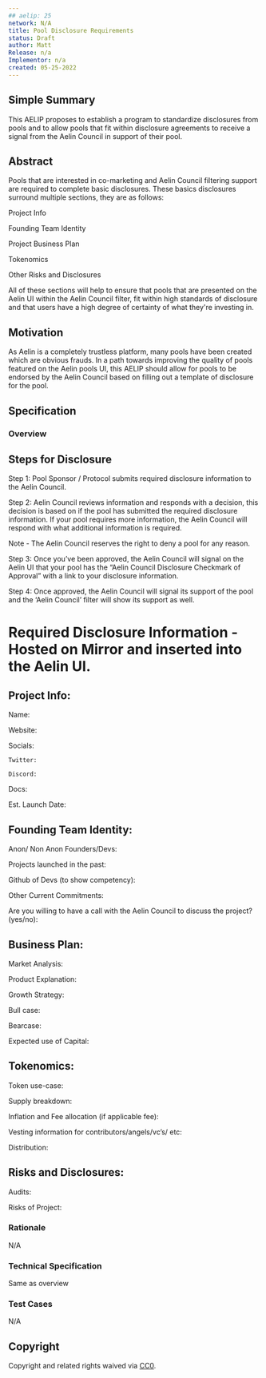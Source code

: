 ```yaml
---
## aelip: 25
network: N/A
title: Pool Disclosure Requirements
status: Draft
author: Matt
Release: n/a
Implementor: n/a
created: 05-25-2022
---
```


## Simple Summary

This AELIP proposes to establish a program to standardize disclosures from pools and to allow pools that fit within disclosure agreements to receive a signal from the Aelin Council in support of their pool.

## Abstract

Pools that are interested in co-marketing and Aelin Council filtering support are required to complete basic disclosures. These basics disclosures surround multiple sections, they are as follows:

Project Info

Founding Team Identity

Project Business Plan

Tokenomics

Other Risks and Disclosures

All of these sections will help to ensure that pools that are presented on the Aelin UI within the Aelin Council filter, fit within high standards of disclosure and that users have a high degree of certainty of what they're investing in.

## Motivation

As Aelin is a completely trustless platform, many pools have been created which are obvious frauds. In a path towards improving the quality of pools featured on the Aelin pools UI, this AELIP should allow for pools to be endorsed by the Aelin Council based on filling out a template of disclosure for the pool.

## Specification

### Overview

## Steps for Disclosure

Step 1: Pool Sponsor / Protocol submits required disclosure information to the Aelin Council.

Step 2: Aelin Council reviews information and responds with a decision, this decision is based on if the pool has submitted the required disclosure information. If your pool requires more information, the Aelin Council will respond with what additional information is required.

Note - The Aelin Council reserves the right to deny a pool for any reason.

Step 3: Once you’ve been approved, the Aelin Council will signal on the Aelin UI that your pool has the “Aelin Council Disclosure Checkmark of Approval” with a link to your disclosure information.

Step 4: Once approved, the Aelin Council will signal its support of the pool and the ‘Aelin Council’ filter will show its support as well.

# Required Disclosure Information - Hosted on Mirror and inserted into the Aelin UI.

## Project Info:

Name:

Website:

Socials:

```
Twitter:

Discord:

```

Docs:

Est. Launch Date:

## Founding Team Identity:

Anon/ Non Anon Founders/Devs:

Projects launched in the past:

Github of Devs (to show competency):

Other Current Commitments:

Are you willing to have a call with the Aelin Council to discuss the project? (yes/no):

## Business Plan:

Market Analysis:

Product Explanation:

Growth Strategy:

Bull case:

Bearcase:

Expected use of Capital:

## Tokenomics:

Token use-case:

Supply breakdown:

Inflation and Fee allocation (if applicable fee):

Vesting information for contributors/angels/vc’s/ etc:

Distribution:

## Risks and Disclosures:

Audits:

Risks of Project:

### Rationale

N/A

### Technical Specification

Same as overview

### Test Cases

N/A

## Copyright

Copyright and related rights waived via [CC0](https://creativecommons.org/publicdomain/zero/1.0/).
